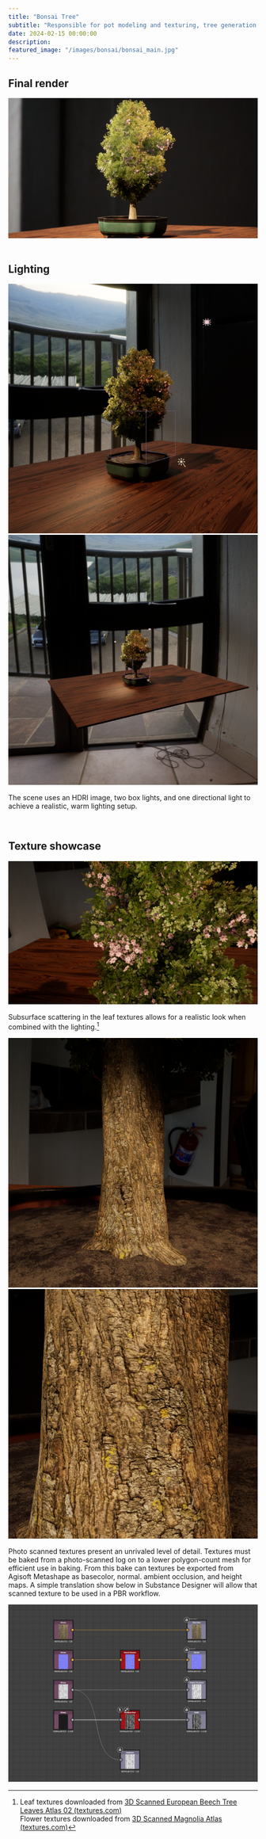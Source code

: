 ```yaml
---
title: "Bonsai Tree"
subtitle: "Responsible for pot modeling and texturing, tree generation, photogrammetry scan processing, tree texturing, and rendering"
date: 2024-02-15 00:00:00
description: 
featured_image: "/images/bonsai/bonsai_main.jpg"
---
```


## Final render

<div class="gallery" data-columns="1">
	<img src="/images/bonsai/bonsai_final_render.png">
</div>



<br/>

## Lighting

<div class="gallery" data-columns="2">
	<img src="/images/bonsai/bonsai_lighting_1.png">
    <img src="/images/bonsai/bonsai_lighting_2.png">
</div>

The scene uses an HDRI image, two box lights, and one directional light to achieve a realistic, warm lighting setup.



<br/>

## Texture showcase

<div class="gallery" data-columns="1">
	<img src="/images/bonsai/bonsai_texture_1.png">
</div>

Subsurface scattering in the leaf textures allows for a realistic look when combined with the lighting.[^1]

<div class="gallery" data-columns="2">
	<img src="/images/bonsai/bonsai_texture_2.png">
    <img src="/images/bonsai/bonsai_texture_3.png">
</div>

Photo scanned textures present an unrivaled level of detail. Textures must be baked from a photo-scanned log on to a lower polygon-count mesh for efficient use in baking. From this bake can textures be exported from Agisoft Metashape as basecolor, normal. ambient occlusion, and height maps. A simple translation show below in Substance Designer will allow that scanned texture to be used in a PBR workflow. 

<div class="gallery" data-columns="1">
	<img src="/images/bonsai/bonsai_texture_4.png">
</div>

[^1]: Leaf textures downloaded from [3D Scanned European Beech Tree Leaves Atlas 02 (textures.com)](https://www.textures.com/download/3DAtlas0364/136884) <br/> Flower textures downloaded from [​3D Scanned Magnolia Atlas (textures.com)](https://www.textures.com/download/3DAtlas0033/133343)